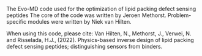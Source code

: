 The Evo-MD code used for the optimization of lipid packing defect sensing peptides
The core of the code was written by Jeroen Methorst. Problem-specific modules were written by Niek van Hilten.

When using this code, please cite:
Van Hilten, N., Methorst, J., Verwei, N. and Risselada, H.J., (2022). Physics-based inverse design of lipid packing defect sensing peptides; distinguishing sensors from binders.
